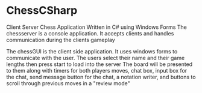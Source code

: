# ChessCSharp
Client Server Chess Application Written in C# using Windows Forms
The chessserver is a console application. It accepts clients and handles communication during the clients gameplay

The chessGUI is the client side application. It uses windows forms to communicate with the user. 
The users select their name and their game lengths then press start to load into the server
The board will be presented to them along with timers for both players moves, chat box, input box for the chat, send message button for the chat, a notation writer, and buttons to scroll through previous moves in a "review mode" 
